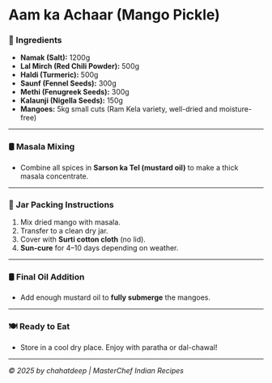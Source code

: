 # Aam ka Achaar (Mango Pickle)

### 🧂 Ingredients

- **Namak (Salt):** 1200g  
- **Lal Mirch (Red Chili Powder):** 500g  
- **Haldi (Turmeric):** 500g  
- **Saunf (Fennel Seeds):** 300g  
- **Methi (Fenugreek Seeds):** 300g  
- **Kalaunji (Nigella Seeds):** 150g  
- **Mangoes:** 5kg small cuts (Ram Kela variety, well-dried and moisture-free)

---

### 🛢️ Masala Mixing
- Combine all spices in **Sarson ka Tel (mustard oil)** to make a thick masala concentrate.

---

### 🏺 Jar Packing Instructions

1. Mix dried mango with masala.
2. Transfer to a clean dry jar.
3. Cover with **Surti cotton cloth** (no lid).
4. **Sun-cure** for 4–10 days depending on weather.

---

### 🛢️ Final Oil Addition
- Add enough mustard oil to **fully submerge** the mangoes.

---

### 🍽️ Ready to Eat
- Store in a cool dry place. Enjoy with paratha or dal-chawal!

---

_© 2025 by chahatdeep | MasterChef Indian Recipes_
